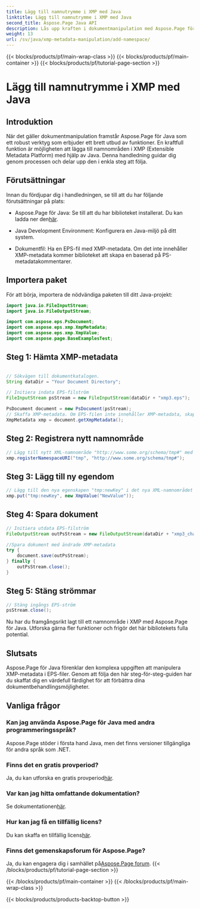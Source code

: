 ```yaml
---
title: Lägg till namnutrymme i XMP med Java
linktitle: Lägg till namnutrymme i XMP med Java
second_title: Aspose.Page Java API
description: Lås upp kraften i dokumentmanipulation med Aspose.Page för Java. Lär dig att lägga till XMP-namnområden utan ansträngning i den här omfattande guiden.
weight: 13
url: /sv/java/xmp-metadata-manipulation/add-namespace/
---
```


{{< blocks/products/pf/main-wrap-class >}}
{{< blocks/products/pf/main-container >}}
{{< blocks/products/pf/tutorial-page-section >}}

# Lägg till namnutrymme i XMP med Java


## Introduktion

När det gäller dokumentmanipulation framstår Aspose.Page för Java som ett robust verktyg som erbjuder ett brett utbud av funktioner. En kraftfull funktion är möjligheten att lägga till namnområden i XMP (Extensible Metadata Platform) med hjälp av Java. Denna handledning guidar dig genom processen och delar upp den i enkla steg att följa.

## Förutsättningar

Innan du fördjupar dig i handledningen, se till att du har följande förutsättningar på plats:

-  Aspose.Page för Java: Se till att du har biblioteket installerat. Du kan ladda ner den[här](https://releases.aspose.com/page/java/).

- Java Development Environment: Konfigurera en Java-miljö på ditt system.

- Dokumentfil: Ha en EPS-fil med XMP-metadata. Om det inte innehåller XMP-metadata kommer biblioteket att skapa en baserad på PS-metadatakommentarer.

## Importera paket

För att börja, importera de nödvändiga paketen till ditt Java-projekt:

```java
import java.io.FileInputStream;
import java.io.FileOutputStream;

import com.aspose.eps.PsDocument;
import com.aspose.eps.xmp.XmpMetadata;
import com.aspose.eps.xmp.XmpValue;
import com.aspose.page.BaseExamplesTest;
```

## Steg 1: Hämta XMP-metadata

```java

// Sökvägen till dokumentkatalogen.
String dataDir = "Your Document Directory";

// Initiera indata EPS-filström
FileInputStream psStream = new FileInputStream(dataDir + "xmp3.eps");

PsDocument document = new PsDocument(psStream);
// Skaffa XMP-metadata. Om EPS-filen inte innehåller XMP-metadata, skapa en ny fylld med värden från PS-metadatakommentarer (%%Creator, %%CreateDate, %%Title, etc.)
XmpMetadata xmp = document.getXmpMetadata();
```

## Steg 2: Registrera nytt namnområde

```java
// Lägg till nytt XML-namnområde "http://www.some.org/schema/tmp#" med prefixet "tmp"
xmp.registerNamespaceURI("tmp", "http://www.some.org/schema/tmp#");
```

## Steg 3: Lägg till ny egendom

```java
// Lägg till den nya egenskapen "tmp:newKey" i det nya XML-namnområdet
xmp.put("tmp:newKey", new XmpValue("NewValue"));
```

## Steg 4: Spara dokument

```java
// Initiera utdata EPS-filström
FileOutputStream outPsStream = new FileOutputStream(dataDir + "xmp3_changed.eps");

//Spara dokument med ändrade XMP-metadata
try {
    document.save(outPsStream);
} finally {
    outPsStream.close();
}
```

## Steg 5: Stäng strömmar

```java
// Stäng ingångs EPS-ström
psStream.close();
```

Nu har du framgångsrikt lagt till ett namnområde i XMP med Aspose.Page för Java. Utforska gärna fler funktioner och frigör det här bibliotekets fulla potential.

## Slutsats

Aspose.Page för Java förenklar den komplexa uppgiften att manipulera XMP-metadata i EPS-filer. Genom att följa den här steg-för-steg-guiden har du skaffat dig en värdefull färdighet för att förbättra dina dokumentbehandlingsmöjligheter.

## Vanliga frågor

### Kan jag använda Aspose.Page för Java med andra programmeringsspråk?
Aspose.Page stöder i första hand Java, men det finns versioner tillgängliga för andra språk som .NET.

### Finns det en gratis provperiod?
 Ja, du kan utforska en gratis provperiod[här](https://releases.aspose.com/).

### Var kan jag hitta omfattande dokumentation?
 Se dokumentationen[här](https://reference.aspose.com/page/java/).

### Hur kan jag få en tillfällig licens?
 Du kan skaffa en tillfällig licens[här](https://purchase.aspose.com/temporary-license/).

### Finns det gemenskapsforum för Aspose.Page?
 Ja, du kan engagera dig i samhället på[Aspose.Page forum](https://forum.aspose.com/c/page/39).
{{< /blocks/products/pf/tutorial-page-section >}}

{{< /blocks/products/pf/main-container >}}
{{< /blocks/products/pf/main-wrap-class >}}

{{< blocks/products/products-backtop-button >}}
